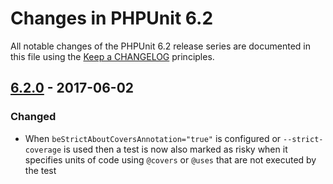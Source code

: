 # Changes in PHPUnit 6.2

All notable changes of the PHPUnit 6.2 release series are documented in this file using the [Keep a CHANGELOG](http://keepachangelog.com/) principles.

## [6.2.0] - 2017-06-02

### Changed

* When `beStrictAboutCoversAnnotation="true"` is configured or `--strict-coverage` is used then a test is now also marked as risky when it specifies units of code using `@covers` or `@uses` that are not executed by the test

[6.2.0]: https://github.com/sebastianbergmann/phpunit/compare/6.1...6.2.0

